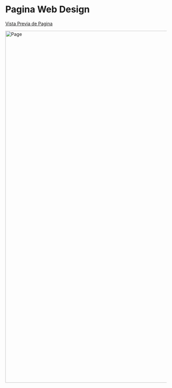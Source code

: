 # Pagina Web Design

[Vista Previa de Pagina](https://irwing-herrera.github.io/pages/)

<img src="https://i.ibb.co/6tJm0kb/pagina-web.png" alt="Page" width="1000px" height="1100px" />
